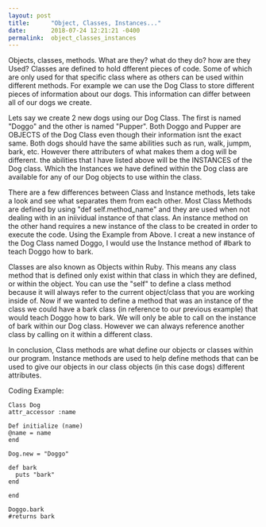 ```yaml
---
layout: post
title:      "Object, Classes, Instances..."
date:       2018-07-24 12:21:21 -0400
permalink:  object_classes_instances
---
```


Objects, classes, methods. What are they? what do they do? how are they Used? Classes are defined to hold dfferent pieces of code. Some of which are only used for that specific class where as others can be used within different methods. For example we can use the Dog Class to store different pieces of information about our dogs. This information can differ between all of our dogs we create. 

Lets say we create 2 new dogs using our Dog Class. The first is named "Doggo" and the other is named "Pupper". Both Doggo and Pupper are OBJECTS of the Dog Class even though their information isnt the exact same. Both dogs should have the same abilities such as run, walk, jumpm, bark, etc. However there attributers of what makes them a dog will be different. the abilities that I have listed above will be the INSTANCES of the Dog class. Which the Instances we have defined within the Dog class are available for any of our Dog objects to use within the class. 

There are a few differences between Class and Instance methods, lets take a look and see what separates them from each other. Most Class Methods are defined by using "def self.method_name" and they are used when not dealing with in an iniividual instance of that class. An instance method on the other hand requires a new instance of the class to be created in order to execute the code. Using the Example from Above. I creat a new instance of the Dog Class named Doggo, I would use the Instance method of #bark to teach Doggo how to bark. 

Classes are also known as Objects within Ruby. This means any class method that is defined only exist within that class in which they are defined, or within the object. You can use the "self" to define a class method because it will always refer to the current object/class that you are working inside of. Now if we wanted to define a method that was an instance of the class we could have a bark class (in reference to our previous example) that would teach Doggo how to bark. We will only be able to call on the instance of bark within our Dog class. However we can always reference another class by calling on it within a different class. 

In conclusion, Class methods are what define our objects or classes within our program. Instance methods are used to help define methods that can be used to give our objects in our class objects (in this case dogs) different attributes. 

Coding Example:

```
Class Dog
attr_accessor :name

Def initialize (name)
@name = name
end

Dog.new = "Doggo"

def bark
  puts "bark"
end

end

Doggo.bark
#returns bark
```
